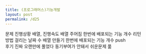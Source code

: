 ```yaml
---
title: (프로그래머스)기능개발
layout: post
permalink: /d25
---
```


문제
    진행상황 배열, 진행속도 배열 주어짐
    한번에 배포되는 기능 개수 리턴
<br>
방법
    걸리는 날짜 수 배열 만들기
    한번에 배포되는 기능 개수 push
<br>
후기
    진짜 오랜만에 풀었다
    동기부여가 안돼서 쉬운문제 풂